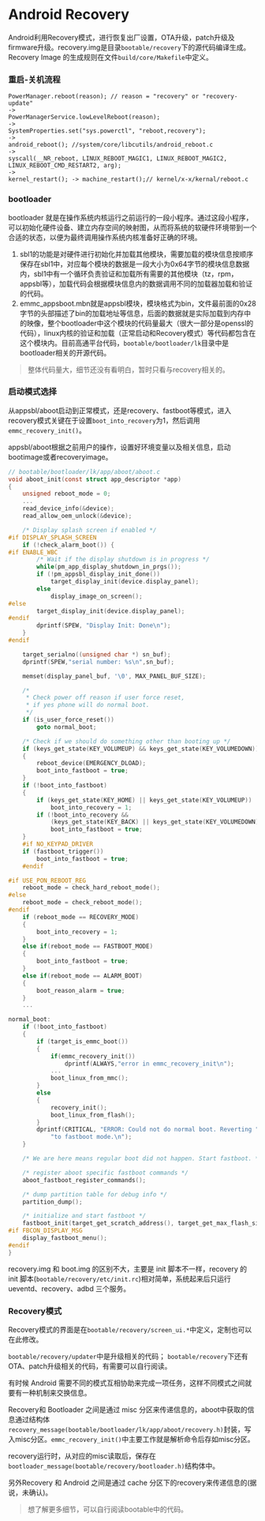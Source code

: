 # Android Recovery

Android利用Recovery模式，进行恢复出厂设置，OTA升级，patch升级及firmware升级。recovery.img是目录`bootable/recovery`下的源代码编译生成。Recovery Image 的生成规则在文件`build/core/Makefile`中定义。

### 重启-关机流程

```
PowerManager.reboot(reason); // reason = "recovery" or "recovery-update"
->
PowerManagerService.lowLevelReboot(reason);
->
SystemProperties.set("sys.powerctl", "reboot,recovery");
->
android_reboot(); //system/core/libcutils/android_reboot.c
->
syscall(__NR_reboot, LINUX_REBOOT_MAGIC1, LINUX_REBOOT_MAGIC2, LINUX_REBOOT_CMD_RESTART2, arg);
->
kernel_restart(); -> machine_restart();// kernel/x-x/kernal/reboot.c
```

### bootloader

bootloader 就是在操作系统内核运行之前运行的一段小程序。通过这段小程序，可以初始化硬件设备、建立内存空间的映射图，从而将系统的软硬件环境带到一个合适的状态，以便为最终调用操作系统内核准备好正确的环境。

1. sbl1的功能是对硬件进行初始化并加载其他模块，需要加载的模块信息按顺序保存在sbl1中，对应每个模块的数据是一段大小为0x64字节的模块信息数据内，sbl1中有一个循环负责验证和加载所有需要的其他模块（tz，rpm，appsbl等），加载代码会根据模块信息内的数据调用不同的加载器加载和验证的代码。
2. emmc_appsboot.mbn就是appsbl模块，模块格式为bin，文件最前面的0x28字节的头部描述了bin的加载地址等信息，后面的数据就是实际加载到内存中的映像，整个bootloader中这个模块的代码量最大（很大一部分是openssl的代码），linux内核的验证和加载（正常启动和Recovery模式）等代码都包含在这个模块内。目前高通平台代码，`bootable/bootloader/lk`目录中是bootloader相关的开源代码。

> 整体代码量大，细节还没有看明白，暂时只看与recovery相关的。

### 启动模式选择

从appsbl/aboot启动到正常模式，还是recovery、fastboot等模式，进入recovery模式关键在于设置`boot_into_recovery`为1，然后调用`emmc_recovery_init()`。

appsbl/aboot根据之前用户的操作，设置好环境变量以及相关信息，启动bootimage或者recoveryimage。

```C
// bootable/bootloader/lk/app/aboot/aboot.c
void aboot_init(const struct app_descriptor *app)
{
    unsigned reboot_mode = 0;
    ...
    read_device_info(&device);
    read_allow_oem_unlock(&device);

    /* Display splash screen if enabled */
#if DISPLAY_SPLASH_SCREEN
    if (!check_alarm_boot()) {
#if ENABLE_WBC
        /* Wait if the display shutdown is in progress */
        while(pm_app_display_shutdown_in_prgs());
        if (!pm_appsbl_display_init_done())
            target_display_init(device.display_panel);
        else
            display_image_on_screen();
#else
        target_display_init(device.display_panel);
#endif
        dprintf(SPEW, "Display Init: Done\n");
    }
#endif

    target_serialno((unsigned char *) sn_buf);
    dprintf(SPEW,"serial number: %s\n",sn_buf);

    memset(display_panel_buf, '\0', MAX_PANEL_BUF_SIZE);

    /*
     * Check power off reason if user force reset,
     * if yes phone will do normal boot.
     */
    if (is_user_force_reset())
        goto normal_boot;

    /* Check if we should do something other than booting up */
    if (keys_get_state(KEY_VOLUMEUP) && keys_get_state(KEY_VOLUMEDOWN))
    {
        reboot_device(EMERGENCY_DLOAD);
        boot_into_fastboot = true;
    }
    if (!boot_into_fastboot)
    {
        if (keys_get_state(KEY_HOME) || keys_get_state(KEY_VOLUMEUP))
            boot_into_recovery = 1;
        if (!boot_into_recovery &&
            (keys_get_state(KEY_BACK) || keys_get_state(KEY_VOLUMEDOWN)))
            boot_into_fastboot = true;
    }
    #if NO_KEYPAD_DRIVER
    if (fastboot_trigger())
        boot_into_fastboot = true;
    #endif

#if USE_PON_REBOOT_REG
    reboot_mode = check_hard_reboot_mode();
#else
    reboot_mode = check_reboot_mode();
#endif
    if (reboot_mode == RECOVERY_MODE)
    {
        boot_into_recovery = 1;
    }
    else if(reboot_mode == FASTBOOT_MODE)
    {
        boot_into_fastboot = true;
    }
    else if(reboot_mode == ALARM_BOOT)
    {
        boot_reason_alarm = true;
    }
    ...

normal_boot:
    if (!boot_into_fastboot)
    {
        if (target_is_emmc_boot())
        {
            if(emmc_recovery_init())
                dprintf(ALWAYS,"error in emmc_recovery_init\n");
            ...
            boot_linux_from_mmc();
        }
        else
        {
            recovery_init();
            boot_linux_from_flash();
        }
        dprintf(CRITICAL, "ERROR: Could not do normal boot. Reverting "
            "to fastboot mode.\n");
    }

    /* We are here means regular boot did not happen. Start fastboot. */

    /* register aboot specific fastboot commands */
    aboot_fastboot_register_commands();

    /* dump partition table for debug info */
    partition_dump();

    /* initialize and start fastboot */
    fastboot_init(target_get_scratch_address(), target_get_max_flash_size());
#if FBCON_DISPLAY_MSG
    display_fastboot_menu();
#endif
}
```

recovery.img 和 boot.img 的区别不大，主要是 init 脚本不一样，recovery 的 init 脚本(`bootable/recovery/etc/init.rc`)相对简单，系统起来后只运行 ueventd、recovery、adbd 三个服务。

### Recovery模式

Recovery模式的界面是在`bootable/recovery/screen_ui.*`中定义，定制也可以在此修改。

`bootable/recovery/updater`中是升级相关的代码；
`bootable/recovery`下还有OTA、patch升级相关的代码，有需要可以自行阅读。

有时候 Android 需要不同的模式互相协助来完成一项任务，这样不同模式之间就要有一种机制来交换信息。

Recovery和 Bootloader 之间是通过 misc 分区来传递信息的，aboot中获取的信息通过结构体`recovery_message(bootable/bootloader/lk/app/aboot/recovery.h)`封装，写入misc分区。`emmc_recovery_init()`中主要工作就是解析命令后存如misc分区。

recovery运行时，从对应的misc读取后，保存在`bootloader_message(bootable/recovery/bootloader.h)`结构体中。

另外Recovery 和 Android 之间是通过 cache 分区下的recovery来传递信息的(据说，未确认)。

> 想了解更多细节，可以自行阅读bootable中的代码。